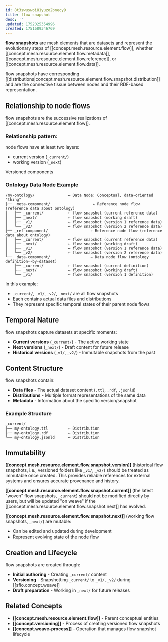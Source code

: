 ```yaml
---
id: 8t3swuswoi81yuzo2bnecy9
title: flow snapshot
desc: ''
updated: 1752025354996
created: 1751689346769
---
```


**flow snapshots** are mesh elements that are datasets and represent the evolutionary steps of [[concept.mesh.resource.element.flow]], whether [[concept.mesh.resource.element.flow.metadata]], [[concept.mesh.resource.element.flow.reference]], or [[concept.mesh.resource.element.flow.data]]. 

flow snapshots have corresponding [[distributions|concept.mesh.resource.element.flow.snapshot.distribution]] and are the connective tissue between nodes and their RDF-based representation.

## Relationship to node flows

flow snapshots are the successive realizations of [[concept.mesh.resource.element.flow]].

### Relationship pattern:

node flows have at least two layers:

- current version (`_current/`)
- working version (`_next`)

Versioned components 

### Ontology Data Node Example

```file
/my-ontology/               ← Data Node: Conceptual, data-oriented "thing"
├── _meta-component/                   ← Reference node flow (reference data about ontology)
│   ├── _current/           ← flow snapshot (current reference data)
│   ├── _next/              ← flow snapshot (working draft)
│   ├── _v1/                ← flow snapshot (version 1 reference data)
│   └── _v2/                ← flow snapshot (version 2 reference data)
├── _ref-component/                   ← Reference node flow (reference data about ontology)
│   ├── _current/           ← flow snapshot (current reference data)
│   ├── _next/              ← flow snapshot (working draft)
│   ├── _v1/                ← flow snapshot (version 1 reference data)
│   └── _v2/                ← flow snapshot (version 2 reference data)
└── _data-component/                  ← Data node flow (ontology definition--by-dataset)
    ├── _current/           ← flow snapshot (current definition)
    ├── _next/              ← flow snapshot (working draft)
    └── _v1/                ← flow snapshot (version 1 definition)
```

In this example:
- `_current/`, `_v1/`, `_v2/`, `_next/` are all flow snapshots
- Each contains actual data files and distributions
- They represent specific temporal states of their parent node flows

## Temporal Nature

flow snapshots capture datasets at specific moments:

- **Current versions** (`_current/`) - The active working state
- **Next versions** (`_next/`) - Draft content for future release
- **Historical versions** (`_v1/`, `_v2/`) - Immutable snapshots from the past

## Content Structure

flow snapshots contain:
- **Data files** - The actual dataset content (`.ttl`, `.rdf`, `.jsonld`)
- **Distributions** - Multiple format representations of the same data
- **Metadata** - Information about the specific version/snapshot

### Example Structure
```file
_current/
├── my-ontology.ttl         ← Distribution
├── my-ontology.rdf         ← Distribution  
└── my-ontology.jsonld      ← Distribution
```

## Immutability

**[[concept.mesh.resource.element.flow.snapshot.version]]** (historical flow snapshots, i.e., versioned folders like `_v1/`, `_v2/`) should be treated as immutable once created. This provides reliable references for external systems and ensures accurate provenance and history.

**[[concept.mesh.resource.element.flow.snapshot.current]]** (the latest "woven" flow snapshots, `_current`) should not be modified directly by users, but will be updated "on weave" if the [[concept.mesh.resource.element.flow.snapshot.next]] has evolved. 

**[[concept.mesh.resource.element.flow.snapshot.next]]** (working flow snapshots, `_next/`) are mutable:
- Can be edited and updated during development
- Represent evolving state of the node flow

## Creation and Lifecycle

flow snapshots are created through:
- **Initial authoring** - Creating `_current/` content
- **Versioning** - Snapshotting `_current/` to `_v1/`, `_v2/` during [[sflo.concept.weave]]
- **Draft preparation** - Working in `_next/` for future releases

## Related Concepts

- **[[concept.mesh.resource.element.flow]]** - Parent conceptual entities
- **[[concept.versioning]]** - Process of creating versioned flow snapshots
- **[[concept.weave-process]]** - Operation that manages flow snapshot lifecycle

